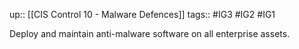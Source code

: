 up:: [[CIS Control 10 - Malware Defences]]
tags:: #IG3 #IG2 #IG1

Deploy and maintain anti-malware software on all enterprise assets.